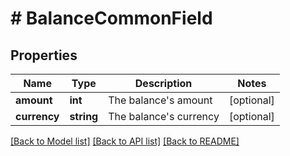 # # BalanceCommonField

## Properties

Name | Type | Description | Notes
------------ | ------------- | ------------- | -------------
**amount** | **int** | The balance&#39;s amount | [optional]
**currency** | **string** | The balance&#39;s currency | [optional]

[[Back to Model list]](../../README.md#models) [[Back to API list]](../../README.md#endpoints) [[Back to README]](../../README.md)
